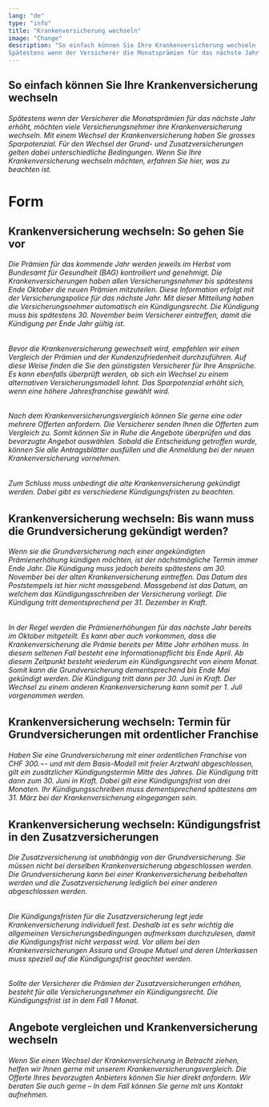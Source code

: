 ```yaml
---
lang: "de"
type: "info"
title: "Krankenversicherung wechseln"
image: "Change"
description: "So einfach können Sie Ihre Krankenversicherung wechseln
Spätestens wenn der Versicherer die Monatsprämien für das nächste Jahr erhöht, möchten viele Versicherungsnehmer ihre Krankenversicherung wechseln. Mit einem Wechsel der Krankenversicherung haben Sie grosses Sparpotenzial. Für den Wechsel der Grund- und Zusatzversicherungen gelten dabei unterschiedliche Bedingungen. Wenn Sie Ihre Krankenversicherung wechseln möchten, erfahren Sie hier, was zu beachten ist."
---
```


## So einfach können Sie Ihre Krankenversicherung wechseln

###### Spätestens wenn der Versicherer die Monatsprämien für das nächste Jahr erhöht, möchten viele Versicherungsnehmer ihre Krankenversicherung wechseln. Mit einem Wechsel der Krankenversicherung haben Sie grosses Sparpotenzial. Für den Wechsel der Grund- und Zusatzversicherungen gelten dabei unterschiedliche Bedingungen. Wenn Sie Ihre Krankenversicherung wechseln möchten, erfahren Sie hier, was zu beachten ist.

# Form

## Krankenversicherung wechseln: So gehen Sie vor

###### Die Prämien für das kommende Jahr werden jeweils im Herbst vom Bundesamt für Gesundheit (BAG) kontrolliert und genehmigt. Die Krankenversicherungen haben allen Versicherungsnehmer bis spätestens Ende Oktober die neuen Prämien mitzuteilen. Diese Information erfolgt mit der Versicherungspolice für das nächste Jahr. Mit dieser Mitteilung haben die Versicherungsnehmer automatisch ein Kündigungsrecht. Die Kündigung muss bis spätestens 30. November beim Versicherer eintreffen, damit die Kündigung per Ende Jahr gültig ist.

###### Bevor die Krankenversicherung gewechselt wird, empfehlen wir einen Vergleich der Prämien und der Kundenzufriedenheit durchzuführen. Auf diese Weise finden die Sie den günstigsten Versicherer für Ihre Ansprüche. Es kann ebenfalls überprüft werden, ob sich ein Wechsel zu einem alternativen Versicherungsmodell lohnt. Das Sparpotenzial erhöht sich, wenn eine höhere Jahresfranchise gewählt wird.

###### Nach dem Krankenversicherungsvergleich können Sie gerne eine oder mehrere Offerten anfordern. Die Versicherer senden Ihnen die Offerten zum Vergleich zu. Somit können Sie in Ruhe die Angebote überprüfen und das bevorzugte Angebot auswählen. Sobald die Entscheidung getroffen wurde, können Sie alle Antragsblätter ausfüllen und die Anmeldung bei der neuen Krankenversicherung vornehmen.

###### Zum Schluss muss unbedingt die alte Krankenversicherung gekündigt werden. Dabei gibt es verschiedene Kündigungsfristen zu beachten.

## Krankenversicherung wechseln: Bis wann muss die Grundversicherung gekündigt werden?

###### Wenn sie die Grundversicherung nach einer angekündigten Prämienerhöhung kündigen möchten, ist der nächstmögliche Termin immer Ende Jahr. Die Kündigung muss jedoch bereits spätestens am 30. November bei der alten Krankenversicherung eintreffen. Das Datum des Poststempels ist hier nicht massgebend. Massgebend ist das Datum, an welchem das Kündigungsschreiben der Versicherung vorliegt. Die Kündigung tritt dementsprechend per 31. Dezember in Kraft.

###### In der Regel werden die Prämienerhöhungen für das nächste Jahr bereits im Oktober mitgeteilt. Es kann aber auch vorkommen, dass die Krankenversicherung die Prämie bereits per Mitte Jahr erhöhen muss. In diesem seltenen Fall besteht eine Informationspflicht bis Ende April. Ab diesem Zeitpunkt besteht wiederum ein Kündigungsrecht von einem Monat. Somit kann die Grundversicherung dementsprechend bis Ende Mai gekündigt werden. Die Kündigung tritt dann per 30. Juni in Kraft. Der Wechsel zu einem anderen Krankenversicherung kann somit per 1. Juli vorgenommen werden.

## Krankenversicherung wechseln: Termin für Grundversicherungen mit ordentlicher Franchise

###### Haben Sie eine Grundversicherung mit einer ordentlichen Franchise von CHF 300.¬- und mit dem Basis-Modell mit freier Arztwahl abgeschlossen, gilt ein zusätzlicher Kündigungstermin Mitte des Jahres. Die Kündigung tritt dann zum 30. Juni in Kraft. Dabei gilt eine Kündigungsfrist von drei Monaten. Ihr Kündigungsschreiben muss dementsprechend spätestens am 31. März bei der Krankenversicherung eingegangen sein.

## Krankenversicherung wechseln: Kündigungsfrist in den Zusatzversicherungen

###### Die Zusatzversicherung ist unabhängig von der Grundversicherung. Sie müssen nicht bei derselben Krankenversicherung abgeschlossen werden. Die Grundversicherung kann bei einer Krankenversicherung beibehalten werden und die Zusatzversicherung lediglich bei einer anderen abgeschlossen werden.

###### Die Kündigungsfristen für die Zusatzversicherung legt jede Krankenversicherung individuell fest. Deshalb ist es sehr wichtig die allgemeinen Versicherungsbedingungen aufmerksam durchzulesen, damit die Kündigungsfrist nicht verpasst wird. Vor allem bei den Krankenversicherungen Assura und Groupe Mutuel und deren Unterkassen muss speziell auf die Kündigungsfrist geachtet werden.

###### Sollte der Versicherer die Prämien der Zusatzversicherungen erhöhen, besteht für alle Versicherungsnehmer ein Kündigungsrecht. Die Kündigungsfrist ist in dem Fall 1 Monat.

## Angebote vergleichen und Krankenversicherung wechseln

###### Wenn Sie einen Wechsel der Krankenversicherung in Betracht ziehen, helfen wir Ihnen gerne mit unserem Krankenversicherungsvergleich. Die Offerte Ihres bevorzugten Anbieters können Sie hier direkt anfordern. Wir beraten Sie auch gerne – In dem Fall können Sie gerne mit uns Kontakt aufnehmen.
